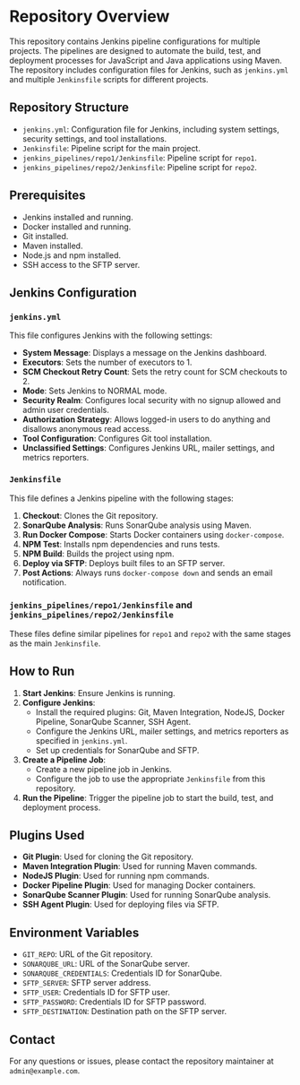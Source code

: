 # Repository Overview

This repository contains Jenkins pipeline configurations for multiple projects. The pipelines are designed to automate the build, test, and deployment processes for JavaScript and Java applications using Maven. The repository includes configuration files for Jenkins, such as `jenkins.yml` and multiple `Jenkinsfile` scripts for different projects.

## Repository Structure

- `jenkins.yml`: Configuration file for Jenkins, including system settings, security settings, and tool installations.
- `Jenkinsfile`: Pipeline script for the main project.
- `jenkins_pipelines/repo1/Jenkinsfile`: Pipeline script for `repo1`.
- `jenkins_pipelines/repo2/Jenkinsfile`: Pipeline script for `repo2`.

## Prerequisites

- Jenkins installed and running.
- Docker installed and running.
- Git installed.
- Maven installed.
- Node.js and npm installed.
- SSH access to the SFTP server.

## Jenkins Configuration

### `jenkins.yml`

This file configures Jenkins with the following settings:

- **System Message**: Displays a message on the Jenkins dashboard.
- **Executors**: Sets the number of executors to 1.
- **SCM Checkout Retry Count**: Sets the retry count for SCM checkouts to 2.
- **Mode**: Sets Jenkins to NORMAL mode.
- **Security Realm**: Configures local security with no signup allowed and admin user credentials.
- **Authorization Strategy**: Allows logged-in users to do anything and disallows anonymous read access.
- **Tool Configuration**: Configures Git tool installation.
- **Unclassified Settings**: Configures Jenkins URL, mailer settings, and metrics reporters.

### `Jenkinsfile`

This file defines a Jenkins pipeline with the following stages:

1. **Checkout**: Clones the Git repository.
2. **SonarQube Analysis**: Runs SonarQube analysis using Maven.
3. **Run Docker Compose**: Starts Docker containers using `docker-compose`.
4. **NPM Test**: Installs npm dependencies and runs tests.
5. **NPM Build**: Builds the project using npm.
6. **Deploy via SFTP**: Deploys built files to an SFTP server.
7. **Post Actions**: Always runs `docker-compose down` and sends an email notification.

### `jenkins_pipelines/repo1/Jenkinsfile` and `jenkins_pipelines/repo2/Jenkinsfile`

These files define similar pipelines for `repo1` and `repo2` with the same stages as the main `Jenkinsfile`.

## How to Run

1. **Start Jenkins**: Ensure Jenkins is running.
2. **Configure Jenkins**:
   - Install the required plugins: Git, Maven Integration, NodeJS, Docker Pipeline, SonarQube Scanner, SSH Agent.
   - Configure the Jenkins URL, mailer settings, and metrics reporters as specified in `jenkins.yml`.
   - Set up credentials for SonarQube and SFTP.
3. **Create a Pipeline Job**:
   - Create a new pipeline job in Jenkins.
   - Configure the job to use the appropriate `Jenkinsfile` from this repository.
4. **Run the Pipeline**: Trigger the pipeline job to start the build, test, and deployment process.

## Plugins Used

- **Git Plugin**: Used for cloning the Git repository.
- **Maven Integration Plugin**: Used for running Maven commands.
- **NodeJS Plugin**: Used for running npm commands.
- **Docker Pipeline Plugin**: Used for managing Docker containers.
- **SonarQube Scanner Plugin**: Used for running SonarQube analysis.
- **SSH Agent Plugin**: Used for deploying files via SFTP.

## Environment Variables

- `GIT_REPO`: URL of the Git repository.
- `SONARQUBE_URL`: URL of the SonarQube server.
- `SONARQUBE_CREDENTIALS`: Credentials ID for SonarQube.
- `SFTP_SERVER`: SFTP server address.
- `SFTP_USER`: Credentials ID for SFTP user.
- `SFTP_PASSWORD`: Credentials ID for SFTP password.
- `SFTP_DESTINATION`: Destination path on the SFTP server.

## Contact

For any questions or issues, please contact the repository maintainer at `admin@example.com`.